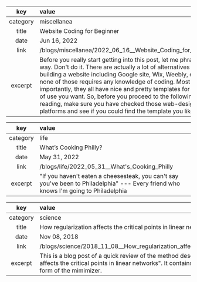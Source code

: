|  key      |  value    |
|  :-----:  |  :------  |
|  category |  miscellanea  |
|  title    |  Website Coding for Beginner  |
|  date     |  Jun 16, 2022  |
|  link     |  /blogs/miscellanea/2022_06_16__Website_Coding_for_Beginner  |
|  excerpt  |   Before you really start getting into this post, let me phrase it this way. Don't do it. There are actually a lot of alternatives to building a website including Google site, Wix, Weebly, etc, and none of those requires any knowledge of coding. Most importantly, they all have nice and pretty templates for any kind of use you want. So, before you proceed to the following reading, make sure you have checked those web-design platforms and see if you could find the template you like.  |

|  key      |  value    |
|  :-----:  |  :------  |
|  category |  life  |
|  title    |  What’s Cooking Philly?  |
|  date     |  May 31, 2022  |
|  link     |  /blogs/life/2022_05_31__What's_Cooking_Philly  |
|  excerpt  |   "If you haven't eaten a cheesesteak, you can't say you've been to Philadelphia" --- Every friend who knows I'm going to Philadelphia  |

|  key      |  value    |
|  :-----:  |  :------  |
|  category |  science  |
|  title    |  How regularization affects the critical points in linear networks  |
|  date     |  Nov 08, 2018  |
|  link     |  /blogs/science/2018_11_08__How_regularization_affects_the_critical_points_in_linear_networks  |
|  excerpt  |  This is a blog post of a quick review of the method described in the paper: "How regularization affects the critical points in linear networks". It contains the mathematical framework and the form of the mimimizer.  |